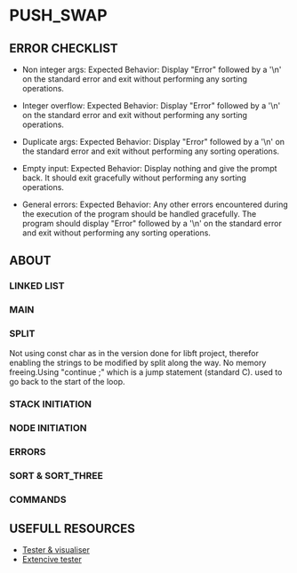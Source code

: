 # PUSH_SWAP

## ERROR CHECKLIST

- Non integer args:
Expected Behavior: Display "Error" followed by a '\n' on the standard error and exit without performing any sorting operations.

- Integer overflow:
Expected Behavior: Display "Error" followed by a '\n' on the standard error and exit without performing any sorting operations.

- Duplicate args:
Expected Behavior: Display "Error" followed by a '\n' on the standard error and exit without performing any sorting operations.

- Empty input:
Expected Behavior: Display nothing and give the prompt back. It should exit gracefully without performing any sorting operations.

- General errors:
Expected Behavior: Any other errors encountered during the execution of the program should be handled gracefully. The program should display "Error" followed by a '\n' on the standard error and exit without performing any sorting operations.

## ABOUT

### LINKED LIST

### MAIN

### SPLIT
Not using const char as in the version done for libft project, therefor enabling the strings to be modified by split along the way. No memory freeing.Using "continue ;" which is a jump statement (standard C). used to go back to the start of the loop.

### STACK INITIATION

### NODE INITIATION

### ERRORS

### SORT & SORT_THREE

### COMMANDS

## USEFULL RESOURCES
- [Tester & visualiser](https://github.com/LeoFu9487/push_swap_tester)
- [Extencive tester](https://github.com/gemartin99/Push-Swap-Tester)